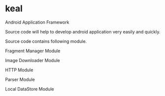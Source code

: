 keal
==================================================

Android Application Framework

Source code will help to develop android application very easily and quickly.

Source code  contains following module.


Fragment Manager Module


Image Downloader Module 

HTTP Module

Parser Module

Local DataStore Module

